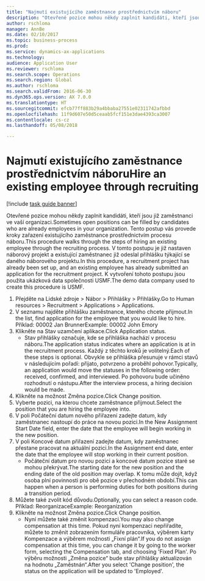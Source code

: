 ```yaml
--- 
title: "Najmutí existujícího zaměstnance prostřednictvím náboru"
description: "Otevřené pozice mohou někdy zaplnit kandidáti, kteří jsou již zaměstnanci ve vaší organizaci."
author: rschloma
manager: AnnBe
ms.date: 02/10/2017
ms.topic: business-process
ms.prod: 
ms.service: dynamics-ax-applications
ms.technology: 
audience: Application User
ms.reviewer: rschloma
ms.search.scope: Operations
ms.search.region: Global
ms.author: rschloma
ms.search.validFrom: 2016-06-30
ms.dyn365.ops.version: AX 7.0.0
ms.translationtype: HT
ms.sourcegitcommit: efcb77ff883b29a4bbaba27551e02311742afbbd
ms.openlocfilehash: 11f9d607e50d5ceaab5fcf151e3dae4393ca3007
ms.contentlocale: cs-cz
ms.lasthandoff: 05/08/2018

---
```

# <a name="hire-an-existing-employee-through-recruiting"></a><span data-ttu-id="ead92-103">Najmutí existujícího zaměstnance prostřednictvím náboru</span><span class="sxs-lookup"><span data-stu-id="ead92-103">Hire an existing employee through recruiting</span></span>

[!include [task guide banner](../../includes/task-guide-banner.md)]

<span data-ttu-id="ead92-104">Otevřené pozice mohou někdy zaplnit kandidáti, kteří jsou již zaměstnanci ve vaší organizaci.</span><span class="sxs-lookup"><span data-stu-id="ead92-104">Sometimes open positions can be filled by candidates who are already employees in your organization.</span></span> <span data-ttu-id="ead92-105">Tento postup vás provede kroky zařazení existujícího zaměstnance prostřednictvím procesu náboru.</span><span class="sxs-lookup"><span data-stu-id="ead92-105">This procedure walks through the steps of hiring an existing employee through the recruiting process.</span></span> <span data-ttu-id="ead92-106">V tomto postupu je již nastaven náborový projekt a existující zaměstnanec již odeslal přihlášku týkající se daného náborového projektu.</span><span class="sxs-lookup"><span data-stu-id="ead92-106">In this procedure, a recruitment project has already been set up, and an existing employee has already submitted an application for the recruitment project.</span></span> <span data-ttu-id="ead92-107">K vytvoření tohoto postupu jsou použita ukázková data společnosti USMF.</span><span class="sxs-lookup"><span data-stu-id="ead92-107">The demo data company used to create this procedure is USMF.</span></span>

1. <span data-ttu-id="ead92-108">Přejděte na Lidské zdroje > Nábor > Přihlášky > Přihlášky.</span><span class="sxs-lookup"><span data-stu-id="ead92-108">Go to Human resources > Recruitment > Applications > Applications.</span></span>
2. <span data-ttu-id="ead92-109">V seznamu najděte přihlášku zaměstnance, kterého chcete přijmout.</span><span class="sxs-lookup"><span data-stu-id="ead92-109">In the list, find application for the employee that you would like to hire.</span></span> <span data-ttu-id="ead92-110">Příklad: 00002 Jan Brunner</span><span class="sxs-lookup"><span data-stu-id="ead92-110">Example:  00002  John Emory</span></span>
3. <span data-ttu-id="ead92-111">Klikněte na Stav uzamčení aplikace.</span><span class="sxs-lookup"><span data-stu-id="ead92-111">Click Application status.</span></span>
    * <span data-ttu-id="ead92-112">Stav přihlášky označuje, kde se přihláška nachází v procesu náboru.</span><span class="sxs-lookup"><span data-stu-id="ead92-112">The application status indicates where an application is at in the recruitment process.</span></span>  <span data-ttu-id="ead92-113">Každý z těchto kroků je volitelný.</span><span class="sxs-lookup"><span data-stu-id="ead92-113">Each of these steps is optional.</span></span> <span data-ttu-id="ead92-114">Obvykle se přihláška přesunuje v rámci stavů v následujícím pořadí: přijato, potvrzeno a proběhl pohovor.</span><span class="sxs-lookup"><span data-stu-id="ead92-114">Typically, an application would move the statuses in the following order:  received, confirmed, and interviewed.</span></span> <span data-ttu-id="ead92-115">Po pohovoru bude učiněno rozhodnutí o nástupu.</span><span class="sxs-lookup"><span data-stu-id="ead92-115">After the interview process, a hiring decision would be made.</span></span>  
4. <span data-ttu-id="ead92-116">Klikněte na možnost Změna pozice.</span><span class="sxs-lookup"><span data-stu-id="ead92-116">Click Change position.</span></span>
5. <span data-ttu-id="ead92-117">Vyberte pozici, na kterou chcete zaměstnance přijmout.</span><span class="sxs-lookup"><span data-stu-id="ead92-117">Select the position that you are hiring the employee into.</span></span>
6. <span data-ttu-id="ead92-118">V poli Počáteční datum nového přiřazení zadejte datum, kdy zaměstnanec nastoupí do práce na novou pozici.</span><span class="sxs-lookup"><span data-stu-id="ead92-118">In the New Assignment Start Date field, enter the date that the employee will begin working in the new position.</span></span>  
7. <span data-ttu-id="ead92-119">V poli Koncové datum přiřazení zadejte datum, kdy zaměstnanec přestane pracovat na aktuální pozici.</span><span class="sxs-lookup"><span data-stu-id="ead92-119">In the Assignment end date, enter the date that the employee will stop working in their current position.</span></span>
    * <span data-ttu-id="ead92-120">Počáteční datum pro novou pozici a koncové datum pozice staré se mohou překrývat.</span><span class="sxs-lookup"><span data-stu-id="ead92-120">The starting date for the new position and the ending date of the old position may overlap.</span></span> <span data-ttu-id="ead92-121">K tomu může dojít, když osoba plní povinnosti pro obě pozice v přechodném období.</span><span class="sxs-lookup"><span data-stu-id="ead92-121">This can happen when a person is performing duties for both positions during a transition period.</span></span>  
8. <span data-ttu-id="ead92-122">Můžete také zvolit kód důvodu.</span><span class="sxs-lookup"><span data-stu-id="ead92-122">Optionally, you can select a reason code.</span></span> <span data-ttu-id="ead92-123">Příklad: Reorganizace</span><span class="sxs-lookup"><span data-stu-id="ead92-123">Example: Reorganization</span></span>
9. <span data-ttu-id="ead92-124">Klikněte na možnost Změna pozice.</span><span class="sxs-lookup"><span data-stu-id="ead92-124">Click Change position.</span></span>
    * <span data-ttu-id="ead92-125">Nyní můžete také změnit kompenzaci.</span><span class="sxs-lookup"><span data-stu-id="ead92-125">You may also change compensation at this time.</span></span> <span data-ttu-id="ead92-126">Pokud nyní kompenzaci nepřiřadíte, můžete to změnit zobrazením formuláře pracovníka, výběrem karty Kompenzace a výběrem možnosti „Fixní plán“.</span><span class="sxs-lookup"><span data-stu-id="ead92-126">If you do not assign compensation at this time, you can change it by going to the worker form, selecting the Compensation tab, and choosing 'Fixed Plan'.</span></span> <span data-ttu-id="ead92-127">Po výběru možnosti „Změna pozice“ bude stav přihlášky aktualizován na hodnotu „Zaměstnán“.</span><span class="sxs-lookup"><span data-stu-id="ead92-127">After you select 'Change position', the status on the application will be updated to 'Employed'.</span></span>  



